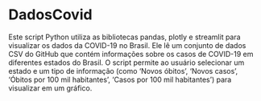 # DadosCovid
Este script Python utiliza as bibliotecas pandas, plotly e streamlit para visualizar os dados da COVID-19 no Brasil. Ele lê um conjunto de dados CSV do GitHub que contém informações sobre os casos de COVID-19 em diferentes estados do Brasil. O script permite ao usuário selecionar um estado e um tipo de informação (como ‘Novos óbitos’, ‘Novos casos’, ‘Óbitos por 100 mil habitantes’, ‘Casos por 100 mil habitantes’) para visualizar em um gráfico.

